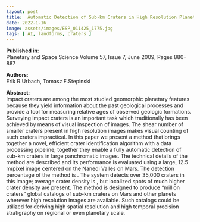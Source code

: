 ```yaml
---
layout: post
title:  Automatic Detection of Sub-km Craters in High Resolution Planetary Images
date: 2022-1-16
image: assets/images/ESP_011425_1775.jpg
tags: [ AI, landforms, craters ]
---
```


**Published in**:   
Planetary and Space Science Volume 57, Issue 7, June 2009, Pages 880-887

**Authors**:   
Erik R.Urbach, Tomasz F.Stepinski

**Abstract**:   
Impact craters are among the most studied geomorphic planetary features because they yield information about the past geological processes and provide a tool for measuring relative ages of observed geologic formations. Surveying impact craters is an important task which traditionally has been achieved by means of visual inspection of images. The shear number of smaller craters present in high resolution images makes visual counting of such craters impractical. In this paper we present a method that brings together a novel, efficient crater identification algorithm with a data processing pipeline; together they enable a fully automatic detection of sub-km craters in large panchromatic images. The technical details of the method are described and its performance is evaluated using a large, 12.5 m/pixel image centered on the Nanedi Valles on Mars. The detection percentage of the method is . The system detects over 35,000 craters in this image; average crater density is , but localized spots of much higher crater density are present. The method is designed to produce “million craters” global catalogs of sub-km craters on Mars and other planets wherever high resolution images are available. Such catalogs could be utilized for deriving high spatial resolution and high temporal precision stratigraphy on regional or even planetary scale.